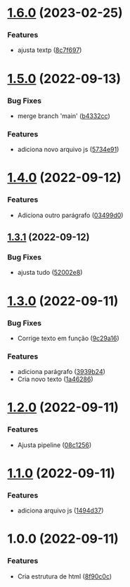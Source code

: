 # [1.6.0](https://github.com/severiano-flavio/semantic-test/compare/v1.5.0...v1.6.0) (2023-02-25)


### Features

* ajusta textp ([8c7f697](https://github.com/severiano-flavio/semantic-test/commit/8c7f697dde5c44c3062a95b78e0f3c2380a09290))

# [1.5.0](https://github.com/severiano-flavio/semantic-test/compare/v1.4.0...v1.5.0) (2022-09-13)


### Bug Fixes

* merge branch 'main' ([b4332cc](https://github.com/severiano-flavio/semantic-test/commit/b4332cc327130480601f062e02e01b8f5154ad77))


### Features

* adiciona novo arquivo js ([5734e91](https://github.com/severiano-flavio/semantic-test/commit/5734e91756a4fff325685764b637de31a632b214))

# [1.4.0](https://github.com/severiano-flavio/semantic-test/compare/v1.3.1...v1.4.0) (2022-09-12)


### Features

* Adiciona outro parágrafo ([03499d0](https://github.com/severiano-flavio/semantic-test/commit/03499d05ac6f6c64ab011aa3bbb15d4c623f5bff))

## [1.3.1](https://github.com/severiano-flavio/semantic-test/compare/v1.3.0...v1.3.1) (2022-09-12)


### Bug Fixes

* ajusta tudo ([52002e8](https://github.com/severiano-flavio/semantic-test/commit/52002e81384ea81f6ff6926302dbb048a6a5e7e5))

# [1.3.0](https://github.com/severiano-flavio/semantic-test/compare/v1.2.0...v1.3.0) (2022-09-11)


### Bug Fixes

* Corrige texto em função ([9c29a16](https://github.com/severiano-flavio/semantic-test/commit/9c29a1605b6a4c61404ad2fa10baf0caff68dd0d))


### Features

* adiciona parágrafo ([3939b24](https://github.com/severiano-flavio/semantic-test/commit/3939b2477e718884f2e047b00f838c5944ba4b8f))
* Cria novo texto ([1a46286](https://github.com/severiano-flavio/semantic-test/commit/1a46286fc0cd4982a3d4ce2159f8f35f75d3f098))

# [1.2.0](https://github.com/severiano-flavio/semantic-test/compare/v1.1.0...v1.2.0) (2022-09-11)


### Features

* Ajusta pipeline ([08c1256](https://github.com/severiano-flavio/semantic-test/commit/08c12563ef186ce6b6905d543a3dcfeba4130808))

# [1.1.0](https://github.com/severiano-flavio/semantic-test/compare/v1.0.0...v1.1.0) (2022-09-11)


### Features

* adiciona arquivo js ([1494d37](https://github.com/severiano-flavio/semantic-test/commit/1494d37130216d8a1963912c053cf12678952a01))

# 1.0.0 (2022-09-11)


### Features

* Cria estrutura de html ([8f90c0c](https://github.com/severiano-flavio/semantic-test/commit/8f90c0c98db83dcf966644fc089b2b927a6fa208))
